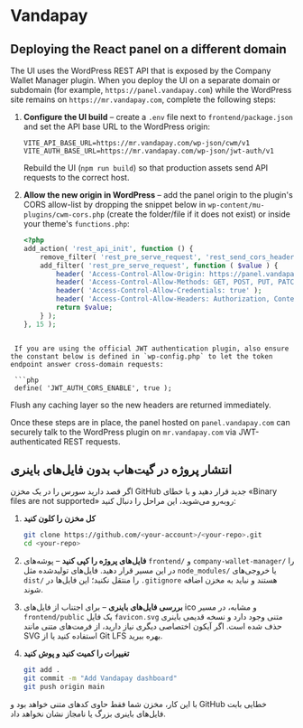 # Vandapay

## Deploying the React panel on a different domain

The UI uses the WordPress REST API that is exposed by the Company Wallet Manager plugin. When you deploy the UI on a separate domain or subdomain (for example, `https://panel.vandapay.com`) while the WordPress site remains on `https://mr.vandapay.com`, complete the following steps:

1. **Configure the UI build** – create a `.env` file next to `frontend/package.json` and set the API base URL to the WordPress origin:

   ```env
   VITE_API_BASE_URL=https://mr.vandapay.com/wp-json/cwm/v1
   VITE_AUTH_BASE_URL=https://mr.vandapay.com/wp-json/jwt-auth/v1
   ```

   Rebuild the UI (`npm run build`) so that production assets send API requests to the correct host.

2. **Allow the new origin in WordPress** – add the panel origin to the plugin's CORS allow-list by dropping the snippet below in `wp-content/mu-plugins/cwm-cors.php` (create the folder/file if it does not exist) or inside your theme's `functions.php`:

   ```php
   <?php
   add_action( 'rest_api_init', function () {
       remove_filter( 'rest_pre_serve_request', 'rest_send_cors_headers' );
       add_filter( 'rest_pre_serve_request', function ( $value ) {
           header( 'Access-Control-Allow-Origin: https://panel.vandapay.com' );
           header( 'Access-Control-Allow-Methods: GET, POST, PUT, PATCH, DELETE, OPTIONS' );
           header( 'Access-Control-Allow-Credentials: true' );
           header( 'Access-Control-Allow-Headers: Authorization, Content-Type, X-WP-Nonce' );
           return $value;
       } );
   }, 15 );
  ```

   If you are using the official JWT authentication plugin, also ensure the constant below is defined in `wp-config.php` to let the token endpoint answer cross-domain requests:

   ```php
   define( 'JWT_AUTH_CORS_ENABLE', true );
   ```

   Flush any caching layer so the new headers are returned immediately.

Once these steps are in place, the panel hosted on `panel.vandapay.com` can securely talk to the WordPress plugin on `mr.vandapay.com` via JWT-authenticated REST requests.

## انتشار پروژه در گیت‌هاب بدون فایل‌های باینری

اگر قصد دارید سورس را در یک مخزن GitHub جدید قرار دهید و با خطای «Binary files are not supported» روبه‌رو می‌شوید، این مراحل را دنبال کنید:

1. **کل مخزن را کلون کنید**

   ```bash
   git clone https://github.com/<your-account>/<your-repo>.git
   cd <your-repo>
   ```

2. **فایل‌های پروژه را کپی کنید** – پوشه‌های `frontend/` و `company-wallet-manager/` را در این مسیر قرار دهید. فایل‌های تولیدشده مثل `node_modules/` یا خروجی‌های `dist/` را منتقل نکنید؛ این فایل‌ها در `.gitignore` هستند و نباید به مخزن اضافه شوند.

3. **بررسی فایل‌های باینری** – برای اجتناب از فایل‌های ico و مشابه، در مسیر `frontend/public` یک فایل `favicon.svg` متنی وجود دارد و نسخه قدیمی باینری حذف شده است. اگر آیکون اختصاصی دیگری نیاز دارید، از فرمت‌های متنی مانند SVG استفاده کنید یا از Git LFS بهره ببرید.

4. **تغییرات را کمیت کنید و پوش کنید**

   ```bash
   git add .
   git commit -m "Add Vandapay dashboard"
   git push origin main
   ```

با این کار، مخزن شما فقط حاوی کدهای متنی خواهد بود و GitHub خطایی بابت فایل‌های باینری بزرگ یا نامجاز نشان نخواهد داد.
